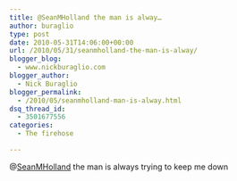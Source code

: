 ```yaml
---
title: @SeanMHolland the man is alway…
author: buraglio
type: post
date: 2010-05-31T14:06:00+00:00
url: /2010/05/31/seanmholland-the-man-is-alway/
blogger_blog:
  - www.nickburaglio.com
blogger_author:
  - Nick Buraglio
blogger_permalink:
  - /2010/05/seanmholland-man-is-alway.html
dsq_thread_id:
  - 3501677556
categories:
  - The firehose

---
```

@[SeanMHolland][1] the man is always trying to keep me down

 [1]: http://twitter.com/SeanMHolland